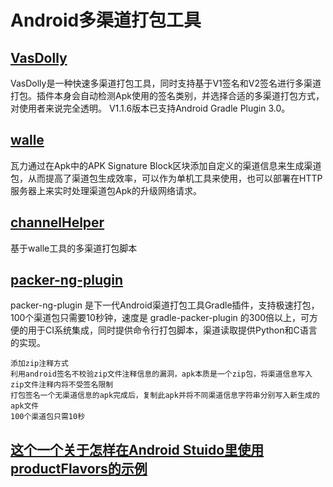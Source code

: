 # Android多渠道打包工具
## [VasDolly](https://github.com/Tencent/VasDolly)
VasDolly是一种快速多渠道打包工具，同时支持基于V1签名和V2签名进行多渠道打包。插件本身会自动检测Apk使用的签名类别，并选择合适的多渠道打包方式，对使用者来说完全透明。 V1.1.6版本已支持Android Gradle Plugin 3.0。
## [walle](https://github.com/Meituan-Dianping/walle)
瓦力通过在Apk中的APK Signature Block区块添加自定义的渠道信息来生成渠道包，从而提高了渠道包生成效率，可以作为单机工具来使用，也可以部署在HTTP服务器上来实时处理渠道包Apk的升级网络请求。
## [channelHelper](https://github.com/wswenyue/channelHelper)
基于walle工具的多渠道打包脚本
## [packer-ng-plugin](https://github.com/mcxiaoke/packer-ng-plugin)
packer-ng-plugin 是下一代Android渠道打包工具Gradle插件，支持极速打包，100个渠道包只需要10秒钟，速度是 gradle-packer-plugin 的300倍以上，可方便的用于CI系统集成，同时提供命令行打包脚本，渠道读取提供Python和C语言的实现。
```
添加zip注释方式
利用android签名不校验zip文件注释信息的漏洞，apk本质是一个zip包，将渠道信息写入zip文件注释内将不受签名限制 
打包签名一个无渠道信息的apk完成后，复制此apk并将不同渠道信息字符串分别写入新生成的apk文件 
100个渠道包只需10秒
```
## [这个一个关于怎样在Android Stuido里使用productFlavors的示例](https://github.com/lendylongli/ProductFlavorsAdDemo)
